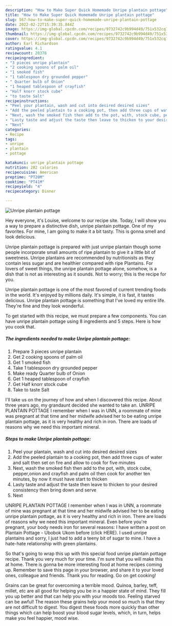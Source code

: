```yaml
---
description: "How to Make Super Quick Homemade Unripe plantain pottage"
title: "How to Make Super Quick Homemade Unripe plantain pottage"
slug: 567-how-to-make-super-quick-homemade-unripe-plantain-pottage
date: 2022-02-22T15:39:35.844Z
image: https://img-global.cpcdn.com/recipes/9732742c9b994d49/751x532cq70/unripe-plantain-pottage-recipe-main-photo.jpg
thumbnail: https://img-global.cpcdn.com/recipes/9732742c9b994d49/751x532cq70/unripe-plantain-pottage-recipe-main-photo.jpg
cover: https://img-global.cpcdn.com/recipes/9732742c9b994d49/751x532cq70/unripe-plantain-pottage-recipe-main-photo.jpg
author: Earl Richardson
ratingvalue: 4.1
reviewcount: 20378
recipeingredient:
- "3 pieces unripe plantain"
- "2 cooking spoons of palm oil"
- "1 smoked fish"
- "1 tablespoon dry grounded pepper"
- " Quarter bulb of Onion"
- "1 heaped tablespoon of crayfish"
- "Half knorr stock cube"
- "to taste Salt"
recipeinstructions:
- "Peel your plantain, wash and cut into desired desired sizes"
- "Add the peeled plantain to a cooking pot, then add three cups of water and salt then set on fire and allow to cook for five minutes"
- "Next, wash the smoked fish then add to the pot, with, stock cube, pepper,onion and crayfish and palm oil then cook for another ten minutes, by now it must have start to thicken"
- "Lasty taste and adjust the taste then leave to thicken to your desired consistency then bring down and serve"
- "Next"
categories:
- Recipe
tags:
- unripe
- plantain
- pottage

katakunci: unripe plantain pottage 
nutrition: 282 calories
recipecuisine: American
preptime: "PT20M"
cooktime: "PT41M"
recipeyield: "4"
recipecategory: Dinner

---
```



![Unripe plantain pottage](https://img-global.cpcdn.com/recipes/9732742c9b994d49/751x532cq70/unripe-plantain-pottage-recipe-main-photo.jpg)

Hey everyone, it's Louise, welcome to our recipe site. Today, I will show you a way to prepare a distinctive dish, unripe plantain pottage. One of my favorites. For mine, I am going to make it a bit tasty. This is gonna smell and look delicious.

Unripe plantain pottage is prepared with just unripe plantain though some people incorporate small amounts of ripe plantain to give it a little bit of sweetness. Unripe plantains are recommended by nutritionists as they contain less sugar and are healthier compared with ripe Plantains. For lovers of sweet things, the unripe plantain pottage alone, somehow, is a dish that is not as interesting as it sounds. Not to worry; this is the recipe for you.

Unripe plantain pottage is one of the most favored of current trending foods in the world. It's enjoyed by millions daily. It's simple, it is fast, it tastes delicious. Unripe plantain pottage is something that I've loved my entire life. They're fine and they look wonderful.


To get started with this recipe, we must prepare a few components. You can have unripe plantain pottage using 8 ingredients and 5 steps. Here is how you cook that.

<!--inarticleads1-->

##### The ingredients needed to make Unripe plantain pottage:

1. Prepare 3 pieces unripe plantain
1. Get 2 cooking spoons of palm oil
1. Get 1 smoked fish
1. Take 1 tablespoon dry grounded pepper
1. Make ready  Quarter bulb of Onion
1. Get 1 heaped tablespoon of crayfish
1. Get Half knorr stock cube
1. Take to taste Salt


I&#39;ll take us on the journey of how and when I discovered this recipe. About three years ago, my grandaunt decided she wanted to take an. UNRIPE PLANTAIN POTTAGE I remember when I was in UNN, a roommate of mine was pregnant at that time and her midwife advised her to be eating unripe plantain pottage, as it is very healthy and rich in iron. There are loads of reasons why we need this important mineral. 

<!--inarticleads2-->

##### Steps to make Unripe plantain pottage:

1. Peel your plantain, wash and cut into desired desired sizes
1. Add the peeled plantain to a cooking pot, then add three cups of water and salt then set on fire and allow to cook for five minutes
1. Next, wash the smoked fish then add to the pot, with, stock cube, pepper,onion and crayfish and palm oil then cook for another ten minutes, by now it must have start to thicken
1. Lasty taste and adjust the taste then leave to thicken to your desired consistency then bring down and serve
1. Next


UNRIPE PLANTAIN POTTAGE I remember when I was in UNN, a roommate of mine was pregnant at that time and her midwife advised her to be eating unripe plantain pottage, as it is very healthy and rich in iron. There are loads of reasons why we need this important mineral. Even before you&#39;re pregnant, your body needs iron for several reasons: I have written a post on Plantain Pottage - Ubobok Ukom before (click HERE). I used unripe plantains and sorry, I just had to add a teeny bit of sugar to mine. I have a hate-hate relationship with green plantains. 

So that's going to wrap this up with this special food unripe plantain pottage recipe. Thank you very much for your time. I'm sure that you will make this at home. There is gonna be more interesting food at home recipes coming up. Remember to save this page in your browser, and share it to your loved ones, colleague and friends. Thank you for reading. Go on get cooking!

Grains can be great for overcoming a terrible mood. Quinoa, barley, teff, millet, etc are all good for helping you be in a happier state of mind. They fill you up better and that can help you with your moods too. Feeling starved can be awful! The reason these grains help your mood so much is that they are not difficult to digest. You digest these foods more quickly than other things which can help boost your blood sugar levels, which, in turn, helps make you feel happier, mood wise.
